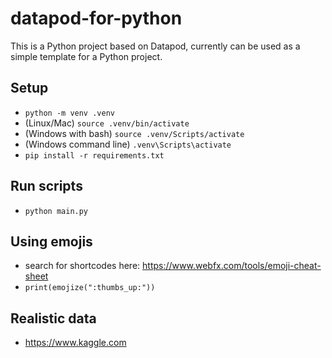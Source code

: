 # datapod-for-python

This is a Python project based on Datapod, currently can be used as a simple template for a Python project.

## Setup

- `python -m venv .venv`
- (Linux/Mac) `source .venv/bin/activate`
- (Windows with bash) `source .venv/Scripts/activate`
- (Windows command line) `.venv\Scripts\activate`
- `pip install -r requirements.txt`

## Run scripts

- `python main.py`

## Using emojis

- search for shortcodes here: https://www.webfx.com/tools/emoji-cheat-sheet
- `print(emojize(":thumbs_up:"))`

## Realistic data

- https://www.kaggle.com


